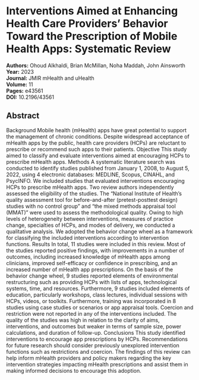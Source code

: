 # Interventions Aimed at Enhancing Health Care Providers’ Behavior Toward the Prescription of Mobile Health Apps: Systematic Review

**Authors:** Ohoud Alkhaldi, Brian McMillan, Noha Maddah, John Ainsworth  
**Year:** 2023  
**Journal:** JMIR mHealth and uHealth  
**Volume:** 11  
**Pages:** e43561  
**DOI:** 10.2196/43561  

## Abstract
Background            Mobile health (mHealth) apps have great potential to support the management of chronic conditions. Despite widespread acceptance of mHealth apps by the public, health care providers (HCPs) are reluctant to prescribe or recommend such apps to their patients.                                Objective            This study aimed to classify and evaluate interventions aimed at encouraging HCPs to prescribe mHealth apps.                                Methods            A systematic literature search was conducted to identify studies published from January 1, 2008, to August 5, 2022, using 4 electronic databases: MEDLINE, Scopus, CINAHL, and PsycINFO. We included studies that evaluated interventions encouraging HCPs to prescribe mHealth apps. Two review authors independently assessed the eligibility of the studies. The “National Institute of Health’s quality assessment tool for before-and-after (pretest-posttest design) studies with no control group” and “the mixed methods appraisal tool (MMAT)” were used to assess the methodological quality. Owing to high levels of heterogeneity between interventions, measures of practice change, specialties of HCPs, and modes of delivery, we conducted a qualitative analysis. We adopted the behavior change wheel as a framework for classifying the included interventions according to intervention functions.                                Results            In total, 11 studies were included in this review. Most of the studies reported positive findings, with improvements in a number of outcomes, including increased knowledge of mHealth apps among clinicians, improved self-efficacy or confidence in prescribing, and an increased number of mHealth app prescriptions. On the basis of the behavior change wheel, 9 studies reported elements of environmental restructuring such as providing HCPs with lists of apps, technological systems, time, and resources. Furthermore, 9 studies included elements of education, particularly workshops, class lectures, individual sessions with HCPs, videos, or toolkits. Furthermore, training was incorporated in 8 studies using case studies or scenarios or app appraisal tools. Coercion and restriction were not reported in any of the interventions included. The quality of the studies was high in relation to the clarity of aims, interventions, and outcomes but weaker in terms of sample size, power calculations, and duration of follow-up.                                Conclusions            This study identified interventions to encourage app prescriptions by HCPs. Recommendations for future research should consider previously unexplored intervention functions such as restrictions and coercion. The findings of this review can help inform mHealth providers and policy makers regarding the key intervention strategies impacting mHealth prescriptions and assist them in making informed decisions to encourage this adoption.

